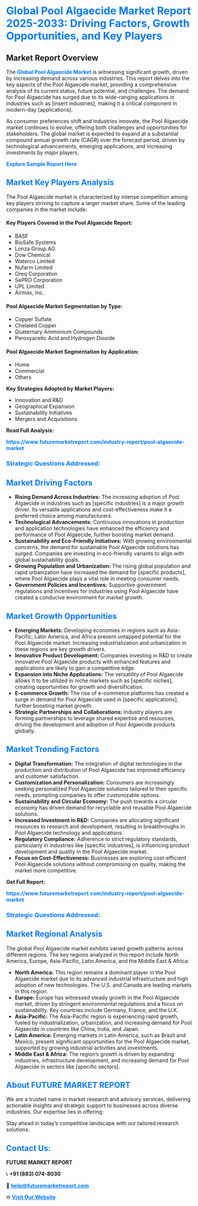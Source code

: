 <h1 style="color: #007BFF;">Global Pool Algaecide Market Report 2025-2033: Driving Factors, Growth Opportunities, and Key Players</h1>

<section id="overview">
<h2>Market Report Overview</h2>
<p>The <a href="https://www.futuremarketreport.com/industry-report/pool-algaecide-market" style="color: #007BFF; text-decoration: none;"><strong>Global Pool Algaecide Market</strong></a> is witnessing significant growth, driven by increasing demand across various industries. This report delves into the key aspects of the Pool Algaecide market, providing a comprehensive analysis of its current status, future potential, and challenges. The demand for Pool Algaecide has surged due to its wide-ranging applications in industries such as [insert industries], making it a critical component in modern-day [applications].</p>
<p>As consumer preferences shift and industries innovate, the Pool Algaecide market continues to evolve, offering both challenges and opportunities for stakeholders. The global market is expected to expand at a substantial compound annual growth rate (CAGR) over the forecast period, driven by technological advancements, emerging applications, and increasing investments by major players.</p>
</section>

<section id="overview">
<p><a href="https://www.futuremarketreport.com/request-sample/reportId=114439" style="color: #007BFF; text-decoration: none;"><strong>Explore Sample Report Here</strong></a></p>
</section>

<section id="key-players">
<h2 style="color: #007BFF;">Market Key Players Analysis</h2>
<p>The Pool Algaecide market is characterized by intense competition among key players striving to capture a larger market share. Some of the leading companies in the market include:</p>
<h4>Key Players Covered in the Pool Algaecide Report:</h4>
<ul><li>BASF</li><li>BioSafe Systems</li><li>Lonza Group AG</li><li>Dow Chemical</li><li>Waterco Limited</li><li>Nufarm Limited</li><li>Oreq Corporation</li><li>SePRO Corporation</li><li>UPL Limited</li><li>Airmax, Inc.</li></ul>
<h4>Pool Algaecide Market Segmentation by Type:</h4>
<ul><li>Copper Sulfate</li><li>Chelated Copper</li><li>Quaternary Ammonium Compounds</li><li>Peroxyacetic Acid and Hydrogen Dioxide</li></ul>

<h4>Pool Algaecide Market Segmentation by Application:</h4>
<ul><li>Home</li><li>Commercial</li><li>Others</li></ul>
<p><strong>Key Strategies Adopted by Market Players:</strong></p>
<ul>
<li>Innovation and R&D</li>
<li>Geographical Expansion</li>
<li>Sustainability Initiatives</li>
<li>Mergers and Acquisitions</li>
</ul>
</section>

<section>
<p><strong>Read Full Analysis: </strong></p><a href="https://www.futuremarketreport.com/industry-report/pool-algaecide-market" style="color: #007BFF; text-decoration: none;"><strong>https://www.futuremarketreport.com/industry-report/pool-algaecide-market</strong></a>
<h3 style="color: #007BFF;">Strategic Questions Addressed:</h3>
</section>

<section id="driving-factors">
<h2 style="color: #007BFF;">Market Driving Factors</h2>
<ul>
<li><strong>Rising Demand Across Industries:</strong> The increasing adoption of Pool Algaecide in industries such as [specific industries] is a major growth driver. Its versatile applications and cost-effectiveness make it a preferred choice among manufacturers.</li>
<li><strong>Technological Advancements:</strong> Continuous innovations in production and application technologies have enhanced the efficiency and performance of Pool Algaecide, further boosting market demand.</li>
<li><strong>Sustainability and Eco-Friendly Initiatives:</strong> With growing environmental concerns, the demand for sustainable Pool Algaecide solutions has surged. Companies are investing in eco-friendly variants to align with global sustainability goals.</li>
<li><strong>Growing Population and Urbanization:</strong> The rising global population and rapid urbanization have increased the demand for [specific products], where Pool Algaecide plays a vital role in meeting consumer needs.</li>
<li><strong>Government Policies and Incentives:</strong> Supportive government regulations and incentives for industries using Pool Algaecide have created a conducive environment for market growth.</li>
</ul>
</section>

<section id="growth-opportunities">
<h2 style="color: #007BFF;">Market Growth Opportunities</h2>
<ul>
<li><strong>Emerging Markets:</strong> Developing economies in regions such as Asia-Pacific, Latin America, and Africa present untapped potential for the Pool Algaecide market. Increasing industrialization and urbanization in these regions are key growth drivers.</li>
<li><strong>Innovative Product Development:</strong> Companies investing in R&D to create innovative Pool Algaecide products with enhanced features and applications are likely to gain a competitive edge.</li>
<li><strong>Expansion into Niche Applications:</strong> The versatility of Pool Algaecide allows it to be utilized in niche markets such as [specific niches], creating opportunities for growth and diversification.</li>
<li><strong>E-commerce Growth:</strong> The rise of e-commerce platforms has created a surge in demand for Pool Algaecide used in [specific applications], further boosting market growth.</li>
<li><strong>Strategic Partnerships and Collaborations:</strong> Industry players are forming partnerships to leverage shared expertise and resources, driving the development and adoption of Pool Algaecide products globally.</li>
</ul>
</section>

<section id="trending-factors">
<h2 style="color: #007BFF;">Market Trending Factors</h2>
<ul>
<li><strong>Digital Transformation:</strong> The integration of digital technologies in the production and distribution of Pool Algaecide has improved efficiency and customer satisfaction.</li>
<li><strong>Customization and Personalization:</strong> Consumers are increasingly seeking personalized Pool Algaecide solutions tailored to their specific needs, prompting companies to offer customizable options.</li>
<li><strong>Sustainability and Circular Economy:</strong> The push towards a circular economy has driven demand for recyclable and reusable Pool Algaecide solutions.</li>
<li><strong>Increased Investment in R&D:</strong> Companies are allocating significant resources to research and development, resulting in breakthroughs in Pool Algaecide technology and applications.</li>
<li><strong>Regulatory Compliance:</strong> Adherence to strict regulatory standards, particularly in industries like [specific industries], is influencing product development and quality in the Pool Algaecide market.</li>
<li><strong>Focus on Cost-Effectiveness:</strong> Businesses are exploring cost-efficient Pool Algaecide solutions without compromising on quality, making the market more competitive.</li>
</ul>
</section>

<section>
<p><strong>Get Full Report: </strong></p><a href="https://www.futuremarketreport.com/industry-report/pool-algaecide-market" style="color: #007BFF; text-decoration: none;"><strong>https://www.futuremarketreport.com/industry-report/pool-algaecide-market</strong></a>
<h3 style="color: #007BFF;">Strategic Questions Addressed:</h3>
</section>


<section id="regional-analysis">
<h2 style="color: #007BFF;">Market Regional Analysis</h2>
<p>The global Pool Algaecide market exhibits varied growth patterns across different regions. The key regions analyzed in this report include North America, Europe, Asia-Pacific, Latin America, and the Middle East & Africa:</p>
<ul>
<li><strong>North America:</strong> This region remains a dominant player in the Pool Algaecide market due to its advanced industrial infrastructure and high adoption of new technologies. The U.S. and Canada are leading markets in this region.</li>
<li><strong>Europe:</strong> Europe has witnessed steady growth in the Pool Algaecide market, driven by stringent environmental regulations and a focus on sustainability. Key countries include Germany, France, and the U.K.</li>
<li><strong>Asia-Pacific:</strong> The Asia-Pacific region is experiencing rapid growth, fueled by industrialization, urbanization, and increasing demand for Pool Algaecide in countries like China, India, and Japan.</li>
<li><strong>Latin America:</strong> Emerging markets in Latin America, such as Brazil and Mexico, present significant opportunities for the Pool Algaecide market, supported by growing industrial activities and investments.</li>
<li><strong>Middle East & Africa:</strong> The region’s growth is driven by expanding industries, infrastructure development, and increasing demand for Pool Algaecide in sectors like [specific sectors].</li>
</ul>
</section>

<footer>
<h2 style="color: #007BFF;">About FUTURE MARKET REPORT</h2>
<p>We are a trusted name in market research and advisory services, delivering actionable insights and strategic support to businesses across diverse industries. Our expertise lies in offering:</p>

<p>Stay ahead in today’s competitive landscape with our tailored research solutions.</p>

<h2 style="color: #007BFF;">Contact Us:</h2>
<p><strong>FUTURE MARKET REPORT</strong></p>
<p>📞 <strong>+91 (883) 074-8030</strong></p>
<p>📧 <strong><a href="mailto:help@futuremarketreport.com" style="color: #007BFF;">help@futuremarketreport.com</a></strong></p>
<p>🌐 <strong><a href="https://www.futuremarketreport.com/" style="color: #007BFF;">Visit Our Website</a></strong></p>
</footer>